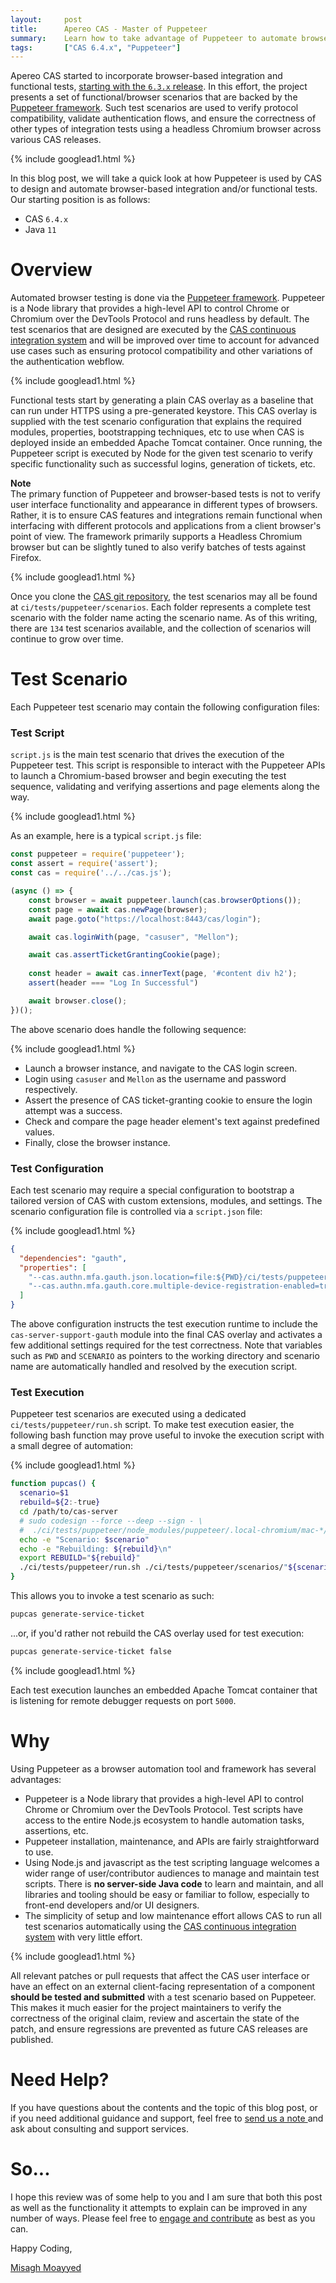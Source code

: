 ```yaml
---
layout:     post
title:      Apereo CAS - Master of Puppeteer
summary:    Learn how to take advantage of Puppeteer to automate browser-based integration and/or functional tests.
tags:       ["CAS 6.4.x", "Puppeteer"]
---
```


Apereo CAS started to incorporate browser-based integration and functional tests, [starting with the `6.3.x` release](https://apereo.github.io/cas/6.3.x/release_notes/RC5.html#puppeteer-tests). In this effort, the project presents a set of functional/browser scenarios that are backed by the [Puppeteer framework](https://pptr.dev/). Such test scenarios are used to verify protocol compatibility, validate authentication flows, and ensure the correctness of other types of integration tests using a headless Chromium browser across various CAS releases. 

{% include googlead1.html  %}

In this blog post, we will take a quick look at how Puppeteer is used by CAS to design and automate browser-based integration and/or functional tests. Our starting position is as follows:

- CAS `6.4.x`
- Java `11`

# Overview

Automated browser testing is done via the [Puppeteer framework](https://pptr.dev/). Puppeteer is a Node library that provides a high-level API to control Chrome or Chromium over the DevTools Protocol and runs headless by default. The test scenarios that are designed are executed by the [CAS continuous integration system](https://github.com/apereo/cas/actions) and will be improved over time to account for advanced use cases such as ensuring protocol compatibility and other variations of the authentication webflow.

{% include googlead1.html  %}

Functional tests start by generating a plain CAS overlay as a baseline that can run under HTTPS using a pre-generated keystore. This CAS overlay is supplied with the test scenario configuration that explains the required modules, properties, bootstrapping techniques, etc to use when CAS is deployed inside an embedded Apache Tomcat container. Once running, the Puppeteer script is executed by Node for the given test scenario to verify specific functionality such as successful logins, generation of tickets, etc.

<div class="alert alert-info">
<strong>Note</strong><br/>The primary function of Puppeteer and browser-based tests is not to verify user interface functionality and appearance in different types of browsers. Rather, it is to ensure CAS features and integrations remain functional when interfacing with different protocols and applications from a client browser's point of view. The framework primarily supports a Headless Chromium browser but can be slightly tuned to also verify batches of tests against Firefox.</div>

{% include googlead1.html  %}

Once you clone the [CAS git repository](https://github.com/apereo/cas), the test scenarios may all be found at `ci/tests/puppeteer/scenarios`. Each folder represents a complete test scenario with the folder name acting the scenario name. As of this writing, there are `134` test scenarios available, and the collection of scenarios will continue to grow over time.

# Test Scenario

Each Puppeteer test scenario may contain the following configuration files:

### Test Script

`script.js` is the main test scenario that drives the execution of the Puppeteer test. This script is responsible to interact with the Puppeteer APIs to launch a Chromium-based browser and begin executing the test sequence, validating and verifying assertions and page elements along the way.

{% include googlead1.html  %}

As an example, here is a typical `script.js` file:

```javascript
const puppeteer = require('puppeteer');
const assert = require('assert');
const cas = require('../../cas.js');

(async () => {
    const browser = await puppeteer.launch(cas.browserOptions());
    const page = await cas.newPage(browser);
    await page.goto("https://localhost:8443/cas/login");

    await cas.loginWith(page, "casuser", "Mellon");

    await cas.assertTicketGrantingCookie(page);
    
    const header = await cas.innerText(page, '#content div h2');
    assert(header === "Log In Successful")

    await browser.close();
})();
```

The above scenario does handle the following sequence:

{% include googlead1.html  %}

- Launch a browser instance, and navigate to the CAS login screen.
- Login using `casuser` and `Mellon` as the username and password respectively.
- Assert the presence of CAS ticket-granting cookie to ensure the login attempt was a success.
- Check and compare the page header element's text against predefined values.
- Finally, close the browser instance.

### Test Configuration

Each test scenario may require a special configuration to bootstrap a tailored version of CAS with custom extensions, modules, and settings. The scenario configuration file is controlled via a ‍‍‍`script.json` file:

{% include googlead1.html  %}

```json
{
  "dependencies": "gauth",
  "properties": [
    "--cas.authn.mfa.gauth.json.location=file:${PWD}/ci/tests/puppeteer/scenarios/${SCENARIO}/accounts.json",
    "--cas.authn.mfa.gauth.core.multiple-device-registration-enabled=true"
  ]
}
```

The above configuration instructs the test execution runtime to include the `cas-server-support-gauth` module into the final CAS overlay and activates a few additional settings required for the test correctness. Note that variables such as `PWD` and `SCENARIO` as pointers to the working directory and scenario name are automatically handled and resolved by the execution script.

### Test Execution

Puppeteer test scenarios are executed using a dedicated `ci/tests/puppeteer/run.sh` script. To make test execution easier, the following bash function may prove useful to invoke the execution script with a small degree of automation:

{% include googlead1.html  %}

```bash
function pupcas() {
  scenario=$1
  rebuild=${2:-true}
  cd /path/to/cas-server
  # sudo codesign --force --deep --sign - \
  #  ./ci/tests/puppeteer/node_modules/puppeteer/.local-chromium/mac-*/chrome-mac/Chromium.app
  echo -e "Scenario: $scenario"
  echo -e "Rebuilding: ${rebuild}\n"
  export REBUILD="${rebuild}"
  ./ci/tests/puppeteer/run.sh ./ci/tests/puppeteer/scenarios/"${scenario}"
}
```

This allows you to invoke a test scenario as such:

```bash
pupcas generate-service-ticket
```

...or, if you'd rather not rebuild the CAS overlay used for test execution:

```bash
pupcas generate-service-ticket false
```

{% include googlead1.html  %}

Each test execution launches an embedded Apache Tomcat container that is listening for remote debugger requests on port `5000`.

# Why

Using Puppeteer as a browser automation tool and framework has several advantages:

- Puppeteer is a Node library that provides a high-level API to control Chrome or Chromium over the DevTools Protocol. Test scripts have access to the entire Node.js ecosystem to handle automation tasks, assertions, etc. 
- Puppeteer installation, maintenance, and APIs are fairly straightforward to use.
- Using Node.js and javascript as the test scripting language welcomes a wider range of user/contributor audiences to manage and maintain test scripts. There is **no server-side Java code** to learn and maintain, and all libraries and tooling should be easy or familiar to follow, especially to front-end developers and/or UI designers.
- The simplicity of setup and low maintenance effort allows CAS to run all test scenarios automatically using the [CAS continuous integration system](https://github.com/apereo/cas/actions) with very little effort.

{% include googlead1.html  %}

All relevant patches or pull requests that affect the CAS user interface or have an effect on an external client-facing representation of a component **should be tested and submitted** with a test scenario based on Puppeteer. This makes it much easier for the project maintainers to verify the correctness of the original claim, review and ascertain the state of the patch, and ensure regressions are prevented as future CAS releases are published.  

# Need Help?

If you have questions about the contents and the topic of this blog post, or if you need additional guidance and support, feel free to [send us a note ](/#contact-section-header) and ask about consulting and support services.

# So...

I hope this review was of some help to you and I am sure that both this post as well as the functionality it attempts to explain can be improved in any number of ways. Please feel free to [engage and contribute][contribguide] as best as you can.

Happy Coding,

[Misagh Moayyed](https://fawnoos.com)

[contribguide]: https://apereo.github.io/cas/developer/Contributor-Guidelines.html